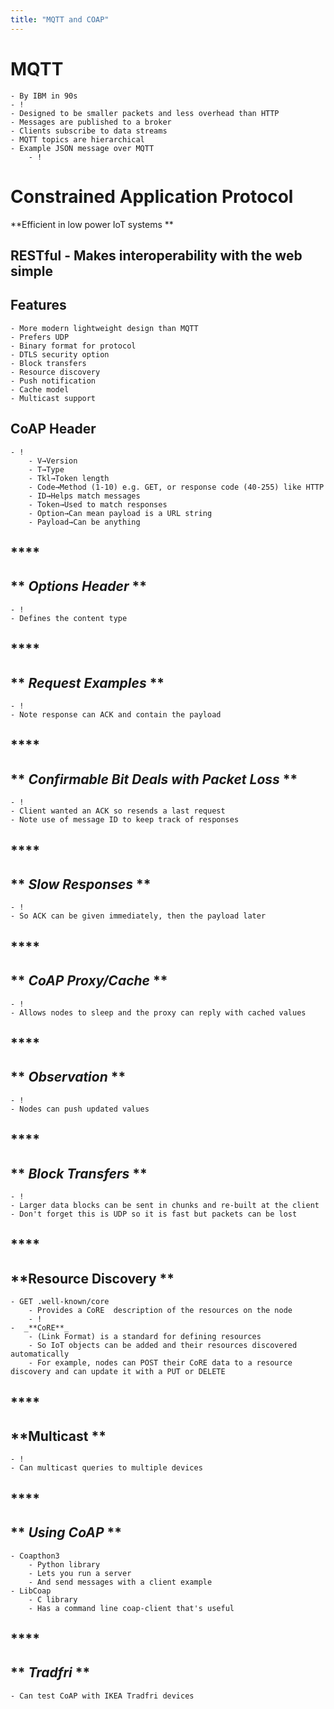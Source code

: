 ```yaml
---
title: "MQTT and COAP"
---
```


# **MQTT**
    - By IBM in 90s
    - ! 
    - Designed to be smaller packets and less overhead than HTTP
    - Messages are published to a broker
    - Clients subscribe to data streams
    - MQTT topics are hierarchical 
    - Example JSON message over MQTT
        - ! 

# **Constrained Application Protocol**
**Efficient in low power IoT systems  **
## **RESTful - Makes interoperability with the web simple**
## **Features** 
	- More modern lightweight design than MQTT
	- Prefers UDP 
	- Binary format for protocol
	- DTLS security option
	- Block transfers
	- Resource discovery
	- Push notification
	- Cache model
	- Multicast support

## **CoAP Header**
	- ! 
		- V→Version
		- T→Type
		- Tkl→Token length
		- Code→Method (1-10) e.g. GET, or response code (40-255) like HTTP
		- ID→Helps match messages
		- Token→Used to match responses
		- Option→Can mean payload is a URL string
		- Payload→Can be anything
## ****
## ** _**Options Header**_   **
	- ! 
	- Defines the content type
## ****
## ** _**Request Examples**_  **
	- ! 
	- Note response can ACK and contain the payload
## ****
## ** _**Confirmable Bit Deals with Packet Loss**_  **
	- ! 
	- Client wanted an ACK so resends a last request
	- Note use of message ID to keep track of responses
## ****
## ** _**Slow Responses**_  **
	- ! 
	- So ACK can be given immediately, then the payload later
## ****
## ** _**CoAP Proxy/Cache**_  **
	- ! 
	- Allows nodes to sleep and the proxy can reply with cached values
## ****
## ** _**Observation**_  **
	- ! 
	- Nodes can push updated values
## ****
## ** _**Block Transfers**_  **
	- ! 
	- Larger data blocks can be sent in chunks and re-built at the client
	- Don't forget this is UDP so it is fast but packets can be lost
## ****
## ****Resource Discovery** **
	- GET .well-known/core  
		- Provides a CoRE  description of the resources on the node
		- ! 
	-  _**CoRE**_  
		- (Link Format) is a standard for defining resources
		- So IoT objects can be added and their resources discovered automatically
		- For example, nodes can POST their CoRE data to a resource discovery and can update it with a PUT or DELETE
## ****
## ****Multicast**  **
	- !
	- Can multicast queries to multiple devices
## ****
## ** _**Using CoAP**_  **
	- Coapthon3  
		- Python library
		- Lets you run a server
		- And send messages with a client example
	- LibCoap  
		- C library
		- Has a command line coap-client that's useful
## ****
## ** _**Tradfri**_  **
	- Can test CoAP with IKEA Tradfri devices

